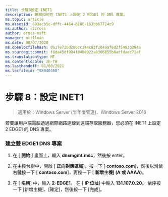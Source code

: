 ```yaml
---
title: 步驟8設定 INET1
description: 瞭解如何在 INET1 上設定 2 EDGE1 的 DNS 專案。
ms.topic: article
ms.assetid: 693acb5c-dffc-4484-8286-163bb67724c9
ms.author: lizross
author: eross-msft
manager: mtillman
ms.date: 08/07/2020
ms.openlocfilehash: 0a17e726d200cc344c83f2d4aafed2f5493b294a
ms.sourcegitcommit: f8da45df984f0400922a8306855b0adfdaec71af
ms.translationtype: MT
ms.contentlocale: zh-TW
ms.lasthandoff: 01/08/2021
ms.locfileid: "98040368"
---
```

# <a name="step-8-configure-inet1"></a>步驟 8：設定 INET1

>適用於：Windows Server (半年度管道)、Windows Server 2016

若要讓用戶端電腦透過網際網路連線到遠端存取服務器，您必須在 INET1 上設定 2 EDGE1 的 DNS 專案。

### <a name="to-create-the-2-edge1-dns-entry"></a>建立雙 EDGE1 DNS 專案

1.  在 [ **開始** ] 畫面上，輸入 **dnsmgmt.msc**，然後按 enter。

2.  在主控台樹中，開啟 [ **正向對應區域**]，按一下 [ **contoso.com**]，然後以滑鼠右鍵按一下 [ **contoso.com**]，再按一下 [ **新增主機] (A 或 AAAA)**。

3.  在 [ **名稱**] 中，輸入 **2-EDGE1**。 在 [ **IP 位址**] 中輸入 **131.107.0.20**。 依序按一下 [新增主機]、[確定]，然後按一下 [完成]。



